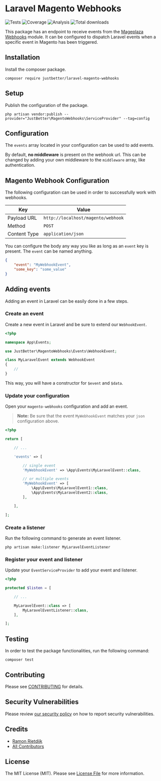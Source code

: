 # Laravel Magento Webhooks

<img src="https://img.shields.io/github/workflow/status/justbetter/laravel-magento-webhooks/tests?label=tests&style=flat-square" alt="Tests">
<img src="https://img.shields.io/github/workflow/status/justbetter/laravel-magento-webhooks/coverage?label=coverage&style=flat-square" alt="Coverage">
<img src="https://img.shields.io/github/workflow/status/justbetter/laravel-magento-webhooks/analyse?label=analysis&style=flat-square" alt="Analysis">
<img src="https://img.shields.io/packagist/dt/justbetter/laravel-magento-webhooks?color=blue&style=flat-square" alt="Total downloads">

This package has an endpoint to receive events from
the [Mageplaza Webhooks](https://github.com/mageplaza/magento-2-webhook) module. It can be configured to dispatch
Laravel events when a specific event in Magento has been triggered.

## Installation

Install the composer package.

```shell
composer require justbetter/laravel-magento-webhooks
```

## Setup

Publish the configuration of the package.

```shell
php artisan vendor:publish --provider="JustBetter\MagentoWebhooks\ServiceProvider" --tag=config
```

## Configuration

The `events` array located in your configuration can be used to add events.

By default, **no middleware** is present on the webhook url. This can be changed by adding your own middleware to
the `middleware` array, like authentication.

## Magento Webhook Configuration

The following configuration can be used in order to successfully work with webhooks.

| Key            | Value                              |
|----------------|------------------------------------|
| Payload URL    | `http://localhost/magento/webhook` |
| Method         | `POST`                             |
| Content Type   | `application/json`                 |

You can configure the body any way you like as long as an `event` key is present. The `event` can be named anything.

```json
{
    "event": "MyWebhookEvent",
    "some_key": "some_value"
}
```

## Adding events

Adding an event in Laravel can be easily done in a few steps.

### Create an event

Create a new event in Laravel and be sure to extend our `WebhookEvent`.

```php
<?php

namespace App\Events;

use JustBetter\MagentoWebhooks\Events\WebhookEvent;

class MyLaravelEvent extends WebhookEvent
{
    //
}
```

This way, you will have a constructor for `$event` and `$data`.

### Update your configuration

Open your `magento-webhooks` configuration and add an event.

> **Note:** Be sure that the event `MyWebhookEvent` matches your `json` configuration above.

```php
<?php

return [

    // ...

    'events' => [

        // single event
        'MyWebhookEvent' => \App\Events\MyLaravelEvent::class,

        // or multiple events
        'MyWebhookEvent' => [
            \App\Events\MyLaravelEvent1::class,
            \App\Events\MyLaravelEvent2::class,
        ],

    ],

];
```

### Create a listener

Run the following command to generate an event listener.

```shell
php artisan make:listener MyLaravelEventListener
```

### Register your event and listener

Update your `EventServiceProvider` to add your event and listener.

```php
<?php

protected $listen = [

    // ...

    MyLaravelEvent::class => [
        MyLaravelEventListener::class,
    ],

];
```

## Testing

In order to test the package functionalities, run the following command:

```shell
composer test
```

## Contributing

Please see [CONTRIBUTING](.github/CONTRIBUTING.md) for details.

## Security Vulnerabilities

Please review [our security policy](../../security/policy) on how to report security vulnerabilities.

## Credits

- [Ramon Rietdijk](https://github.com/ramonrietdijk)
- [All Contributors](../../contributors)

## License

The MIT License (MIT). Please see [License File](LICENSE.md) for more information.
